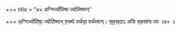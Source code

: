 +++
title = "४० अग्निर्ज्योतिषा ज्योतिष्मान्"

+++
अ॒ग्निर्ज्योति॑षा॒ ज्योति॑ष्मान् रु॒क्मो वर्च॑सा॒ वर्च॑स्वान्। स॒ह॒स्र॒दाऽ अ॑सि स॒हस्रा॑य त्वा ॥४० ॥